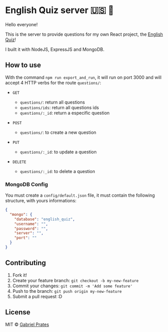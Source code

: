 # English Quiz server :us: :game_die:

Hello everyone!

This is the server to provide questions for my own React project, the [English Quiz](https://github.com/gabsprates/english-quiz)!

I built it with NodeJS, ExpressJS and MongoDB.

## How to use

With the command `npm run export_and_run`, it will run on port 3000 and will accept 4 HTTP verbs for the route `questions/`:

* `GET`
  * `questions/`: return all questions
  * `questions/ids`: return all questions ids
  * `questions/:_id`: return a especific question

* `POST`
  * `questions/`: to create a new question

* `PUT`
  * `questions/:_id`: to update a question

* `DELETE`
  * `questions/:_id`: to delete a question

### MongoDB Config

You must create a `config/default.json` file, it must contain the following structure, with yours informations:

```json
{
  "mongo": {
    "database": "english_quiz",
    "username": "",
    "password": "",
    "server": "",
    "port": ""
  }
}
```

## Contributing

1. Fork it!
2. Create your feature branch: `git checkout -b my-new-feature`
3. Commit your changes: `git commit -m 'Add some feature'`
4. Push to the branch: `git push origin my-new-feature`
5. Submit a pull request :D

## License

MIT © [Gabriel Prates](http://gabsprates.com)
